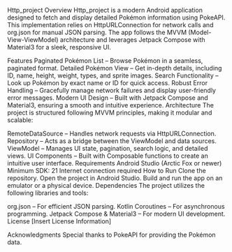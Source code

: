 Http_project
Overview
Http_project is a modern Android application designed to fetch and display detailed Pokémon information using PokeAPI. This implementation relies on HttpURLConnection for network calls and org.json for manual JSON parsing. The app follows the MVVM (Model-View-ViewModel) architecture and leverages Jetpack Compose with Material3 for a sleek, responsive UI.

Features
Paginated Pokémon List – Browse Pokémon in a seamless, paginated format.
Detailed Pokémon View – Get in-depth details, including ID, name, height, weight, types, and sprite images.
Search Functionality – Look up Pokémon by exact name or ID for quick access.
Robust Error Handling – Gracefully manage network failures and display user-friendly error messages.
Modern UI Design – Built with Jetpack Compose and Material3, ensuring a smooth and intuitive experience.
Architecture
The project is structured following MVVM principles, making it modular and scalable:

RemoteDataSource – Handles network requests via HttpURLConnection.
Repository – Acts as a bridge between the ViewModel and data sources.
ViewModel – Manages UI state, pagination, search logic, and detailed views.
UI Components – Built with Composable functions to create an intuitive user interface.
Requirements
Android Studio (Arctic Fox or newer)
Minimum SDK: 21
Internet connection required
How to Run
Clone the repository.
Open the project in Android Studio.
Build and run the app on an emulator or a physical device.
Dependencies
The project utilizes the following libraries and tools:

org.json – For efficient JSON parsing.
Kotlin Coroutines – For asynchronous programming.
Jetpack Compose & Material3 – For modern UI development.
License
[Insert License Information]

Acknowledgments
Special thanks to PokeAPI for providing the Pokémon data.
